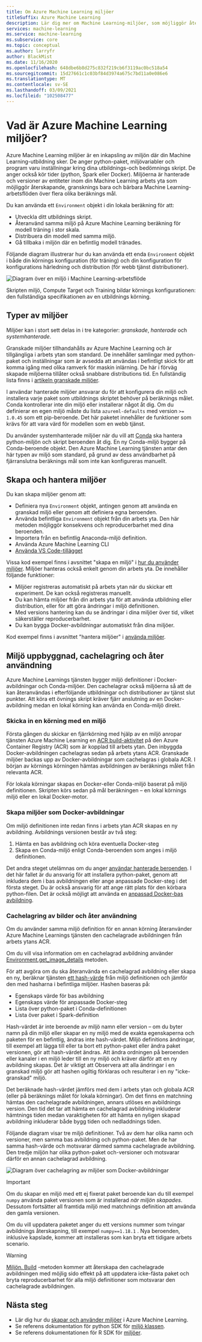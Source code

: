 ```yaml
---
title: Om Azure Machine Learning miljöer
titleSuffix: Azure Machine Learning
description: Lär dig mer om Machine Learning-miljöer, som möjliggör återare, gransknings bara, & bärbara Machine Learning-beroende definitioner för olika beräknings mål.
services: machine-learning
ms.service: machine-learning
ms.subservice: core
ms.topic: conceptual
ms.author: larryfr
author: BlackMist
ms.date: 11/16/2020
ms.openlocfilehash: 648dbe6b8d275c832f219cb6f3119ac0bc518a54
ms.sourcegitcommit: 15d27661c1c03bf84d3974a675c7bd11a0e086e6
ms.translationtype: MT
ms.contentlocale: sv-SE
ms.lasthandoff: 03/09/2021
ms.locfileid: "102508477"
---
```

# <a name="what-are-azure-machine-learning-environments"></a>Vad är Azure Machine Learning miljöer?

Azure Machine Learning miljöer är en inkapsling av miljön där din Machine Learning-utbildning sker. De anger python-paket, miljövariabler och program varu inställningar kring dina utbildnings-och bedömnings skript. De anger också kör tider (python, Spark eller Docker). Miljöerna är hanterade och versioner av entiteter inom din Machine Learning arbets yta som möjliggör återskapande, gransknings bara och bärbara Machine Learning-arbetsflöden över flera olika beräknings mål.

Du kan använda ett `Environment` objekt i din lokala beräkning för att:
* Utveckla ditt utbildnings skript.
* Återanvänd samma miljö på Azure Machine Learning beräkning för modell träning i stor skala.
* Distribuera din modell med samma miljö.
* Gå tillbaka i miljön där en befintlig modell tränades.

Följande diagram illustrerar hur du kan använda ett enda `Environment` objekt i både din körnings konfiguration (för träning) och din konfiguration för konfigurations härledning och distribution (för webb tjänst distributioner).

![Diagram över en miljö i Machine Learning-arbetsflöde](./media/concept-environments/ml-environment.png)

Skripten miljö, Compute Target och Training bildar körnings konfigurationen: den fullständiga specifikationen av en utbildnings körning.

## <a name="types-of-environments"></a>Typer av miljöer

Miljöer kan i stort sett delas in i tre kategorier: *granskade*, *hanterade* och *systemhanterade*.

Granskade miljöer tillhandahålls av Azure Machine Learning och är tillgängliga i arbets ytan som standard. De innehåller samlingar med python-paket och inställningar som är avsedda att användas i befintligt skick för att komma igång med olika ramverk för maskin inlärning. De här i förväg skapade miljöerna tillåter också snabbare distributions tid. En fullständig lista finns i [artikeln granskade miljöer](resource-curated-environments.md).

I användar hanterade miljöer ansvarar du för att konfigurera din miljö och installera varje paket som utbildnings skriptet behöver på beräknings målet. Conda kontrollerar inte din miljö eller installerar något åt dig. Om du definierar en egen miljö måste du lista `azureml-defaults` med version `>= 1.0.45` som ett pip-beroende. Det här paketet innehåller de funktioner som krävs för att vara värd för modellen som en webb tjänst.

Du använder systemhanterade miljöer när du vill att [Conda](https://conda.io/docs/) ska hantera python-miljön och skript beroenden åt dig. En ny Conda-miljö bygger på Conda-beroende objekt. Den Azure Machine Learning tjänsten antar den här typen av miljö som standard, på grund av dess användbarhet på fjärranslutna beräknings mål som inte kan konfigureras manuellt.

## <a name="create-and-manage-environments"></a>Skapa och hantera miljöer

Du kan skapa miljöer genom att:

* Definiera nya `Environment` objekt, antingen genom att använda en granskad miljö eller genom att definiera egna beroenden.
* Använda befintliga `Environment` objekt från din arbets yta. Den här metoden möjliggör konsekvens och reproducerbarhet med dina beroenden.
* Importera från en befintlig Anaconda-miljö definition.
* Använda Azure Machine Learning CLI
* [Använda VS Code-tillägget](how-to-manage-resources-vscode.md#create-environment)

Vissa kod exempel finns i avsnittet "skapa en miljö" i [hur du använder miljöer](how-to-use-environments.md#create-an-environment). Miljöer hanteras också enkelt genom din arbets yta. De innehåller följande funktioner:

* Miljöer registreras automatiskt på arbets ytan när du skickar ett experiment. De kan också registreras manuellt.
* Du kan hämta miljöer från din arbets yta för att använda utbildning eller distribution, eller för att göra ändringar i miljö definitionen.
* Med versions hantering kan du se ändringar i dina miljöer över tid, vilket säkerställer reproducerbarhet.
* Du kan bygga Docker-avbildningar automatiskt från dina miljöer.

Kod exempel finns i avsnittet "hantera miljöer" i [använda miljöer](how-to-use-environments.md#manage-environments).

## <a name="environment-building-caching-and-reuse"></a>Miljö uppbyggnad, cachelagring och åter användning

Azure Machine Learnings tjänsten bygger miljö definitioner i Docker-avbildningar och Conda-miljöer. Den cachelagrar också miljöerna så att de kan återanvändas i efterföljande utbildningar och distributioner av tjänst slut punkter. Att köra ett övnings skript kräver fjärr anslutning av en Docker-avbildning medan en lokal körning kan använda en Conda-miljö direkt. 

### <a name="submitting-a-run-using-an-environment"></a>Skicka in en körning med en miljö

Första gången du skickar en fjärrkörning med hjälp av en miljö anropar tjänsten Azure Machine Learning en [ACR build-aktivitet](../container-registry/container-registry-tasks-overview.md) på den Azure Container Registry (ACR) som är kopplad till arbets ytan. Den inbyggda Docker-avbildningen cachelagras sedan på arbets ytans ACR. Granskade miljöer backas upp av Docker-avbildningar som cachelagras i globala ACR. I början av körnings körningen hämtas avbildningen av beräknings målet från relevanta ACR.

För lokala körningar skapas en Docker-eller Conda-miljö baserat på miljö definitionen. Skripten körs sedan på mål beräkningen – en lokal körnings miljö eller en lokal Docker-motor.

### <a name="building-environments-as-docker-images"></a>Skapa miljöer som Docker-avbildningar

Om miljö definitionen inte redan finns i arbets ytan ACR skapas en ny avbildning. Avbildnings versionen består av två steg:

 1. Hämta en bas avbildning och köra eventuella Docker-steg
 2. Skapa en Conda-miljö enligt Conda-beroenden som anges i miljö definitionen.

Det andra steget utelämnas om du anger [användar hanterade beroenden](/python/api/azureml-core/azureml.core.environment.pythonsection). I det här fallet är du ansvarig för att installera python-paket, genom att inkludera dem i bas avbildningen eller ange anpassade Docker-steg i det första steget. Du är också ansvarig för att ange rätt plats för den körbara python-filen. Det är också möjligt att använda en [anpassad Docker-bas avbildning](how-to-deploy-custom-docker-image.md).

### <a name="image-caching-and-reuse"></a>Cachelagring av bilder och åter användning

Om du använder samma miljö definition för en annan körning återanvänder Azure Machine Learnings tjänsten den cachelagrade avbildningen från arbets ytans ACR. 

Om du vill visa information om en cachelagrad avbildning använder [Environment.get_image_details](/python/api/azureml-core/azureml.core.environment.environment#get-image-details-workspace-) metoden.

För att avgöra om du ska återanvända en cachelagrad avbildning eller skapa en ny, beräknar tjänsten [ett hash-värde](https://en.wikipedia.org/wiki/Hash_table) från miljö definitionen och jämför den med hasharna i befintliga miljöer. Hashen baseras på:
 
 * Egenskaps värde för bas avbildning
 * Egenskaps värde för anpassade Docker-steg
 * Lista över python-paket i Conda-definitionen
 * Lista över paket i Spark-definition 

Hash-värdet är inte beroende av miljö namn eller version – om du byter namn på din miljö eller skapar en ny miljö med de exakta egenskaperna och paketen för en befintlig, ändras inte hash-värdet. Miljö definitions ändringar, till exempel att lägga till eller ta bort ett python-paket eller ändra paket versionen, gör att hash-värdet ändras. Att ändra ordningen på beroenden eller kanaler i en miljö leder till en ny miljö och kräver därför att en ny avbildning skapas. Det är viktigt att Observera att alla ändringar i en granskad miljö gör att hashen ogiltig förklaras och resulterar i en ny "icke-granskad" miljö.

Det beräknade hash-värdet jämförs med dem i arbets ytan och globala ACR (eller på beräknings målet för lokala körningar). Om det finns en matchning hämtas den cachelagrade avbildningen, annars utlöses en avbildnings version. Den tid det tar att hämta en cachelagrad avbildning inkluderar hämtnings tiden medan varaktigheten för att hämta en nyligen skapad avbildning inkluderar både bygg tiden och nedladdnings tiden. 

Följande diagram visar tre miljö definitioner. Två av dem har olika namn och versioner, men samma bas avbildning och python-paket. Men de har samma hash-värde och motsvarar därmed samma cachelagrade avbildning. Den tredje miljön har olika python-paket och-versioner och motsvarar därför en annan cachelagrad avbildning.

![Diagram över cachelagring av miljöer som Docker-avbildningar](./media/concept-environments/environment-caching.png)

>[!IMPORTANT]
> Om du skapar en miljö med ett ej fixerat paket beroende kan du till exempel ```numpy``` använda paket versionen som är installerad _när miljön skapades_. Dessutom fortsätter all framtida miljö med matchnings definition att använda den gamla versionen. 

Om du vill uppdatera paketet anger du ett versions nummer som tvingar avbildnings återskapning, till exempel ```numpy==1.18.1``` . Nya beroenden, inklusive kapslade, kommer att installeras som kan bryta ett tidigare arbets scenario. 

> [!WARNING]
>  [Miljön. Build](/python/api/azureml-core/azureml.core.environment.environment#build-workspace--image-build-compute-none-) -metoden kommer att återskapa den cachelagrade avbildningen med möjlig sido effekt på att uppdatera icke-fästa paket och bryta reproducerbarhet för alla miljö definitioner som motsvarar den cachelagrade avbildningen.

## <a name="next-steps"></a>Nästa steg

* Lär dig hur du [skapar och använder miljöer](how-to-use-environments.md) i Azure Machine Learning.
* Se referens dokumentation för python SDK för [miljö klassen](/python/api/azureml-core/azureml.core.environment%28class%29).
* Se referens dokumentationen för R SDK för [miljöer](https://azure.github.io/azureml-sdk-for-r/reference/index.html#section-environments).